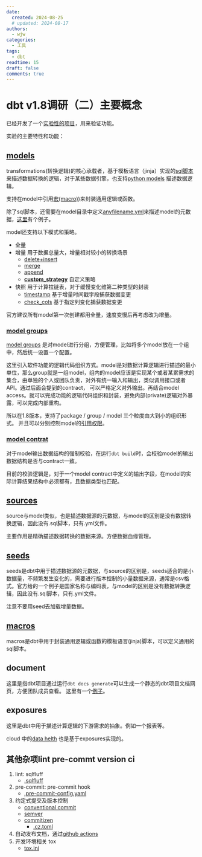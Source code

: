 ```yaml
---
date:
  created: 2024-08-25
  # updated: 2024-08-17
authors:
  - wjw
categories:
  - 工具
tags:
  - dbt
readtime: 15
draft: false
comments: true
---
```


# dbt v1.8调研（二）主要概念

已经开发了一个[实验性的项目](https://github.com/JiaweiData/dbt-learning)，用来验证功能。

实验的主要特性和功能：

<!-- more -->

## [models](https://docs.getdbt.com/docs/build/models)

transformations(转换逻辑)的核心承载者，基于模板语言（jinja）实现的[sql脚本](https://docs.getdbt.com/docs/build/sql-models)来描述数据转换的逻辑，对于某些数据引擎，也支持[python models](https://docs.getdbt.com/docs/build/python-models) 描述数据逻辑。

支持在model中引用[宏(macro)](https://docs.getdbt.com/docs/build/macros))来封装通用逻辑或函数。

除了sql脚本，还需要在model目录中定义[anyfilename.yml](https://docs.getdbt.com/reference/model-properties)来描述model的元数据，[这里](https://jiaweidata.github.io/dbt-learning/#!/model/model.dbt_learning.stores)有个例子。

model还支持以下模式和策略。

- 全量
- 增量 用于数据总量大，增量相对较小的转换场景
  - [delete+insert](https://docs.getdbt.com/reference/resource-configs/trino-configs#deleteinsert-strategy)
  - [merge](https://docs.getdbt.com/reference/resource-configs/trino-configs#merge-strategy)
  - [append](https://docs.getdbt.com/reference/resource-configs/trino-configs#append-strategy)
  - **[custom_strategy](https://docs.getdbt.com/docs/build/incremental-strategy#custom-strategies)** 自定义策略
- 快照 用于计算拉链表，对于缓慢变化维第二种类型的封装
    - [timestamp](https://docs.getdbt.com/reference/resource-configs/strategy#use-the-timestamp-strategy) 基于增量时间戳字段捕获数据变更
    - [check_cols](https://docs.getdbt.com/reference/resource-configs/strategy#use-the-check_cols-strategy) 基于指定列变化捕获数据变更

官方建议所有model第一次创建都用全量，速度变慢后再考虑改为增量。

### [model groups](https://docs.getdbt.com/docs/collaborate/govern/model-access#groups)

[model groups](https://docs.getdbt.com/docs/build/model-groups) 是对model进行分组，方便管理，比如将多个model放在一个组中，然后统一设置一个配置。

这里引入软件功能的逻辑代码组织方式。model是对数据计算逻辑进行描述的最小单位，那么group就是一组model，组内的model应该是实现某个或者某累需求的集合，由单独的个人或团队负责，对外有统一输入和输出，类似调用接口或者API。通过后面会提到的contract， 可以严格定义对外输出。再结合model access。就可以完成功能的逻辑代码组织和封装，避免内部(private)逻辑对外暴露，可以完成内部重构。

所以在1.8版本，支持了package / group / model 三个粒度由大到小的组织形式。 并且可以分别控制model的[引用权限](https://docs.getdbt.com/docs/collaborate/govern/model-access#access-modifiers)。

### [model contrat](https://docs.getdbt.com/docs/collaborate/govern/model-contracts)

对于model输出数据结构的强制校验，在运行```dbt build```时，会校验model的输出数据结构是否与contract一致。

目前的校验逻辑是，对于一个model contract中定义的输出字段，在model的实际计算结果结构中必须都有，且数据类型也匹配。

## [sources](https://docs.getdbt.com/docs/build/sources)

source与model类似，也是描述数据源的元数据，与model的区别是没有数据转换逻辑，因此没有.sql脚本，只有.yml文件。

主要作用是精确描述数据转换的数据来源。方便数据血缘管理。

## [seeds](https://docs.getdbt.com/docs/build/seeds)

seeds是dbt中用于描述数据源的元数据，与source的区别是，seeds适合的是小数据量，不频繁发生变化的，需要进行版本控制的小量数据来源，通常是csv格式。官方给的一个例子是国家名称与编码表，与model的区别是没有数据转换逻辑，因此没有.sql脚本，只有.yml文件。

注意不要用seed去加载增量数据。

<!-- ## data_tests 单说 -->



## [macros](https://docs.getdbt.com/docs/build/jinja-macros#macros)

macros是dbt中用于封装通用逻辑或函数的模板语言(jinja)脚本，可以定义通用的sql脚本。

## document

这里是指dbt项目通过运行```dbt docs generate```可以生成一个静态的dbt项目文档网页，方便团队成员查看。 这里有一个[例子](https://jiaweidata.github.io/dbt-learning/#!/overview)。

## exposures

这里是dbt中用于描述计算逻辑的下游需求的抽象。例如一个报表等。

cloud 中的[data helth](https://docs.getdbt.com/blog/dbt-explorer#ok-but-is-it-fresh-is-it-right) 也是基于exposures实现的。



<!-- ## package -->

## 其他杂项lint pre-commt version ci

1. lint: sqlfluff
   - [.sqlfluff](https://github.com/JiaweiData/dbt-learning/blob/main/.sqlfluff)
2. pre-commit: pre-commit hook
   - [.pre-commit-config.yaml](https://github.com/JiaweiData/dbt-learning/blob/main/.pre-commit-config.yaml)
3. 约定式提交及版本控制
   - [conventional commit](https://www.conventionalcommits.org/en/v1.0.0/)
   - [semver](https://semver.org/)
   - [commitizen](https://commitizen-tools.github.io/commitizen/)
      - [.cz.toml](https://github.com/JiaweiData/dbt-learning/blob/main/.cz.toml)
4. 自动发布文档，通过[github actions](https://github.com/JiaweiData/dbt-learning/blob/main/.github/workflows/ci.yml)
5. 开发环境相关 tox
   - [tox.ini](https://github.com/JiaweiData/dbt-learning/blob/main/tox.ini)
